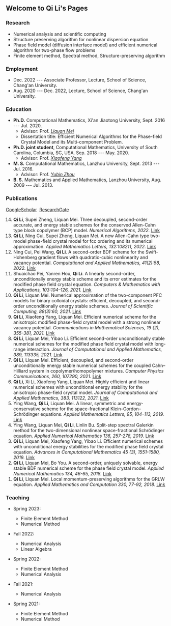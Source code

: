 ## Welcome to Qi Li's Pages

### Research

- Numerical analysis and scientific computing
- Structure preserving algorithm for nonlinear dispersion equation
- Phase field model (diffusion interface model) and efficient numerical algorithm for two-phase flow problems
- Finite element method,  Spectral method, Structure-preserving algorithm

### Employment

- Dec. 2022 --- Associate Professor, Lecture, School of Science, Chang'an University.
- Aug. 2020 --- Dec. 2022, Lecture, School of Science, Chang'an University.


<h3>Education</h3>

<ul>
<li> <strong>Ph.D.</strong> Computational Mathematics, Xi'an Jiaotong University, Sept. 2016 --- Jul. 2020. <br>
  <ul style="list-style-type:circle">
  <li> Advisor: Prof. <i> <a href="http://gr.xjtu.edu.cn/web/lqmei/1" target="_blank"><u>Liquan Mei</u></a> </i> </li>   
  <li> Dissertation title: Efficient Numerical Algorithms for the Phase-field Crystal Model and its Multi-component Problem.  </li>  
  </ul>
</li> 
	
<li> <strong>Ph.D. joint student</strong>, Computational Mathematics, University of South Carolina, Columbia, SC, USA. Sep. 2018 --- May. 2020. <br>
  <ul style="list-style-type:circle">
  <li> Advisor: Prof. <i> <a href="http://people.math.sc.edu/xfyang/" target="_blank"><u>Xiaofeng Yang</u></a> </i> </li>  
  </ul>
  </li>
	
<li> <strong>M. S.</strong> Computational Mathematics, Lanzhou University, Sept. 2013 --- Jul. 2016.
  <ul style="list-style-type:circle">
  <li> Advisor: Prof. <i> <a href="http://mathteacher.lzu.edu.cn/system/TeacherProfileqt/content.jsp?id=85" target="_blank"><u>Yubin Zhou</u></a> </i> </li>  
  </ul>
  </li>
	
<li> <strong>B. S.</strong> Mathematics and Applied Mathematics, Lanzhou University, Aug. 2009 --- Jul. 2013. </li> 

</ul>


<h3>Publications</h3>

<a href="https://scholar.google.com/citations?hl=en&user=-jCIF8cAAAAJ&view_op=list_works&sortby=pubdate" target="_blank"><u>GoogleScholar</u></a>&nbsp;  <a href="https://www.researchgate.net/profile/Qi_Li70" target="_blank"><u>ResearchGate</u></a>

<ol reversed>
	<li> <strong>Qi Li</strong>, Supei Zheng, Liquan Mei. Three decoupled, second-order accurate, and energy stable schemes for the conserved Allen-Cahn type block copolymer (BCP) model. <i> Numerical Algorithms, 2022. </i> <a href="https://doi.org/10.1007/s11075-022-01338-3" target="_blank"><u>Link</u></a> </li>  
	<li> <strong>Qi Li</strong>, Ning Cui, Supei Zheng, Liquan Mei. A new Allen-Cahn type two-model phase-field crystal model for fcc ordering and its numerical approximation. <i> Applied Mathematics Letters, 132:108211, 2022. </i> <a href="https://doi.org/10.1016/j.aml.2022.108211" target="_blank"><u>Link</u></a> </li>  
	<li> Ning Cui, Pei Wang, <strong>Qi Li</strong>. A second-order BDF scheme for the Swift-Hohenberg gradient flows with quadratic-cubic nonlinearity and vacancy potential. <i> Computational and Applied Mathematics, 41(2):58, 2022. </i> <a href="https://doi.org/10.1007/s40314-022-01801-w" target="_blank"><u>Link</u></a> </li>  
	<li> Shuaichao Pei, Yanren Hou, <strong>Qi Li</strong>. A linearly second-order, unconditionally energy stable scheme and its error estimates for the modified phase field crystal equation. <i> Computers & Mathematics with Applications, 103:104–126, 2021. </i> <a href="https://doi.org/10.1016/j.camwa.2021.10.029" target="_blank"><u>Link</u></a> </li>  
   	<li> <strong>Qi Li</strong>, Liquan Mei. Numerical approximation of the two-component PFC models for binary colloidal crystals: efficient, decoupled, and second-order unconditionally energy stable schemes. <i> Journal of Scientific Computing, 88(3):60, 2021.  </i> <a href="https://doi.org/10.1007/s10915-021-01564-2" target="_blank"><u>Link</u></a> </li>  
     	<li> <strong>Qi Li</strong>, Xiaofeng Yang, Liquan Mei. Efficient numerical scheme for the anisotropic modified phase-field crystal model with a strong nonlinear vacancy potential. <i> Communications in Mathematical Sciences,  19 (2), 355-381, 2021. </i> <a href="https://dx.doi.org/10.4310/CMS.2021.v19.n2.a3" target="_blank"><u>Link</u></a> </li>   
   	<li> <strong>Qi Li</strong>, Liquan Mei, Yibao Li. Efficient second-order unconditionally stable numerical schemes for the modified phase field crystal model with long-range interaction. <i> Journal of Computational and Applied Mathematics, 389, 113335, 2021. </i> <a href="https://doi.org/10.1016/j.cam.2020.113335" target="_blank"><u>Link</u></a> </li>   
   	<li> <strong>Qi Li</strong>, Liquan Mei. Efficient, decoupled, and second-order unconditionally energy stable numerical schemes for the coupled Cahn–Hilliard system in copolymer/homopolymer mixtures. <i> Computer Physics Communications, 260, 107290, 2021. </i> <a href="https://doi.org/10.1016/j.cpc.2020.107290" target="_blank"><u>Link</u></a> </li>
	<li> <strong>Qi Li</strong>, Xi Li, Xiaofeng Yang, Liquan Mei. Highly efficient and linear numerical schemes with unconditional energy stability for the anisotropic phase-field crystal model. <i> Journal of Computational and Applied Mathematics, 383, 113122, 2021. </i> <a href="https://doi.org/10.1016/j.cam.2020.113122" target="_blank"><u>Link</u></a> </li>
	<li> Ying Wang, <strong>Qi Li</strong>, Liquan Mei. A linear, symmetric and energy-conservative scheme for the space-fractional Klein–Gordon–Schrödinger equations. <i> Applied Mathematics Letters, 95, 104-113, 2019. </i> <a href="https://doi.org/10.1016/j.aml.2019.03.032" target="_blank"><u>Link</u></a> </li>
	<li> Ying Wang, Liquan Mei, <strong>Qi Li</strong>, Linlin Bu. Split-step spectral Galerkin method for the two-dimensional nonlinear space-fractional Schrödinger equation. <i> Applied Numerical Mathematics 136, 257-278, 2019. </i> <a href="https://doi.org/10.1016/j.apnum.2018.10.012" target="_blank"><u>Link</u></a> </li> 
	<li> <strong>Qi Li</strong>, Liquan Mei, Xiaofeng Yang, Yibao Li. Efficient numerical schemes with unconditional energy stabilities for the modified phase field crystal equation. <i> Advances in Computational Mathematics 45 (3), 1551-1580, 2019. </i> <a href="https://doi.org/10.1007/s10444-019-09678-w" target="_blank"><u>Link</u></a> </li>		
	<li> <strong>Qi Li</strong>, Liquan Mei, Bo You. A second-order, uniquely solvable, energy stable BDF numerical scheme for the phase field crystal model. <i> Applied Numerical Mathematics 134, 46-65, 2018. </i> <a href="https://doi.org/10.1016/j.apnum.2018.07.003" target="_blank"><u>Link</u></a> </li>
	<li> <strong>Qi Li</strong>, Liquan Mei. Local momentum-preserving algorithms for the GRLW equation. <i> Applied Mathematics and Computation 330, 77-92, 2018. </i> <a href="https://doi.org/10.1016/j.amc.2018.02.033" target="_blank"><u>Link</u></a> </li>
	
</ol>


### Teaching
- Spring 2023:
	- Finite Element Method
	- Numerical Method
- Fall 2022:
	- Numerical Analysis
	- Linear Algebra
- Spring 2022:
	- Finite Element Method
	- Numerical Analysis

- Fall 2021:
	- Numerical Analysis
- Spring 2021:
	- Finite Element Method
	- Numerical Method




